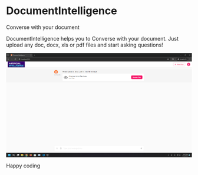 # DocumentIntelligence
Converse with your document

DocumentIntelligence helps you to Converse with your document. Just upload any doc, docx, xls or pdf files and start asking questions!

<img align="center" src="https://github.com/deepakpillai/DocumentIntelligence/blob/main/UI.png" />

Happy coding 